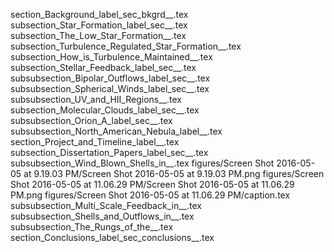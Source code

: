 section_Background_label_sec_bkgrd__.tex
subsection_Star_Formation_label_sec__.tex
subsection_The_Low_Star_Formation__.tex
subsection_Turbulence_Regulated_Star_Formation__.tex
subsection_How_is_Turbulence_Maintained__.tex
subsection_Stellar_Feedback_label_sec__.tex
subsubsection_Bipolar_Outflows_label_sec__.tex
subsubsection_Spherical_Winds_label_sec__.tex
subsubsection_UV_and_HII_Regions__.tex
subsection_Molecular_Clouds_label_sec__.tex
subsubsection_Orion_A_label_sec__.tex
subsubsection_North_American_Nebula_label__.tex
section_Project_and_Timeline_label__.tex
subsection_Dissertation_Papers_label_sec__.tex
subsubsection_Wind_Blown_Shells_in__.tex
figures/Screen Shot 2016-05-05 at 9.19.03 PM/Screen Shot 2016-05-05 at 9.19.03 PM.png
figures/Screen Shot 2016-05-05 at 11.06.29 PM/Screen Shot 2016-05-05 at 11.06.29 PM.png
figures/Screen Shot 2016-05-05 at 11.06.29 PM/caption.tex
subsubsection_Multi_Scale_Feedback_in__.tex
subsubsection_Shells_and_Outflows_in__.tex
subsubsection_The_Rungs_of_the__.tex
section_Conclusions_label_sec_conclusions__.tex